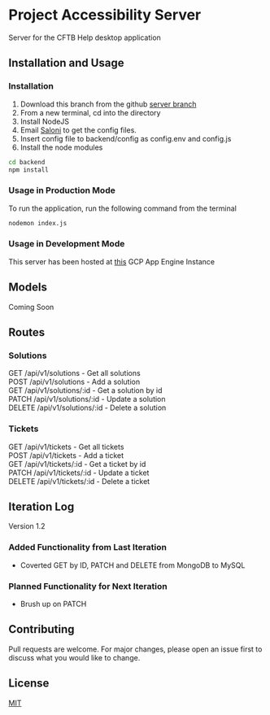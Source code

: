 # Project Accessibility Server
Server for the CFTB Help desktop application

## Installation and Usage

### Installation
1. Download this branch from the github [server branch](https://github.com/ieee-utd/project-accessibility/tree/server)
2. From a new terminal, cd into the directory
3. Install NodeJS
4. Email [Saloni](mailto:saloni.shivdasani@utdallas.edu) to get the config files.
5. Insert config file to backend/config as config.env and config.js
6. Install the node modules
```bash
cd backend
npm install
```

### Usage in Production Mode
To run the application, run the following command from the terminal

```bash
nodemon index.js
```

### Usage in Development Mode
This server has been hosted at [this](https://project-accessibility.wl.r.appspot.com) GCP App Engine Instance

## Models

Coming Soon

## Routes

### Solutions
GET /api/v1/solutions - Get all solutions  
POST /api/v1/solutions - Add a solution  
GET /api/v1/solutions/:id - Get a solution by id  
PATCH /api/v1/solutions/:id - Update a solution  
DELETE /api/v1/solutions/:id - Delete a solution  

### Tickets
GET /api/v1/tickets - Get all tickets  
POST /api/v1/tickets - Add a ticket  
GET /api/v1/tickets/:id - Get a ticket by id  
PATCH /api/v1/tickets/:id - Update a ticket  
DELETE /api/v1/tickets/:id - Delete a ticket  

## Iteration Log
Version 1.2

### Added Functionality from Last Iteration
* Coverted GET by ID, PATCH and DELETE from MongoDB to MySQL

### Planned Functionality for Next Iteration
* Brush up on PATCH

## Contributing
Pull requests are welcome. For major changes, please open an issue first to discuss what you would like to change.

## License
[MIT](https://choosealicense.com/licenses/mit/)
